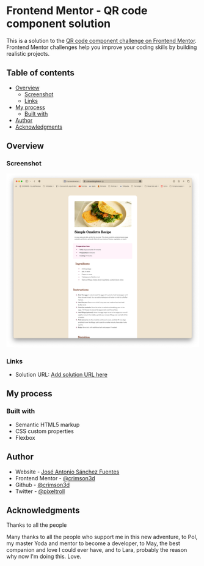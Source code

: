 # Frontend Mentor - QR code component solution

This is a solution to the [QR code component challenge on Frontend Mentor](https://www.frontendmentor.io/challenges/recipe-page-KiTsR8QQKm). Frontend Mentor challenges help you improve your coding skills by building realistic projects. 

## Table of contents

- [Overview](#overview)
  - [Screenshot](#screenshot)
  - [Links](#links)
- [My process](#my-process)
  - [Built with](#built-with)
- [Author](#author)
- [Acknowledgments](#acknowledgments)


## Overview

### Screenshot

![](../recipe-page-main/design/recipe-solution.png)

### Links

- Solution URL: [Add solution URL here](https://crimson3d.github.io/frontend-mentor-html-css-challenges/challenges/recipe-page-main/index.html)

## My process

### Built with

- Semantic HTML5 markup
- CSS custom properties
- Flexbox

## Author

- Website - [José Antonio Sánchez Fuentes](https://crimson3d.github.io/frontend-mentor-html-css-challenges/index.html)
- Frontend Mentor - [@crimson3d](https://www.frontendmentor.io/profile/crimson3d)
- Github - [@crimson3d](https://github.com/crimson3d)
- Twitter - [@pixeltroll](https://www.twitter.com/pixeltroll)

## Acknowledgments

Thanks to all the people 

Many thanks to all the people who support me in this new adventure, to Pol, my master Yoda and mentor to become a developer, to May, the best companion and love I could ever have, and to Lara, probably the reason why now I'm doing this. Love.

